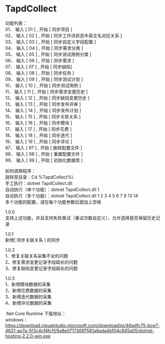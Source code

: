 # TapdCollect
功能列表：  
01、 输入 [ 01 ] , 开始 [ 同步项目 ]  
02、 输入 [ 02 ] , 开始 [ 同步工作流状态中英文名对应关系 ]  
03、 输入 [ 03 ] , 开始 [ 同步自定义字段配置 ]  
04、 输入 [ 04 ] , 开始 [ 同步需求分类 ]  
05、 输入 [ 05 ] , 开始 [ 同步测试用例分类 ]  
06、 输入 [ 06 ] , 开始 [ 同步需求 ]  
07、 输入 [ 07 ] , 开始 [ 同步缺陷]  
08、 输入 [ 08 ] , 开始 [ 同步任务 ]  
09、 输入 [ 09 ] , 开始 [ 同步测试计划 ]  
10、 输入 [ 10 ] , 开始 [ 同步测试用例 ]  
11、 输入 [ 11 ] , 开始 [ 同步需求变更历史 ]  
12、 输入 [ 12 ] , 开始 [ 同步缺陷变更历史 ]  
13、 输入 [ 13 ] , 开始 [ 同步发布评审 ]  
14、 输入 [ 14 ] , 开始 [ 同步发布计划 ]  
15、 输入 [ 15 ] , 开始 [ 同步关联关系 ]  
16、 输入 [ 16 ] , 开始 [ 同步模块 ]  
17、 输入 [ 17 ] , 开始 [ 同步花费 ]  
18、 输入 [ 18 ] , 开始 [ 同步迭代 ]  
19、 输入 [ 19 ] , 开始 [ 同步评论 ]  
97、 输入 [ 97 ] , 开始 [ 删除配置文件 ]  
98、 输入 [ 98 ] , 开始 [ 重置配置文件 ]  
99、 输入 [ 99 ] , 开始 [ 初始化数据库 ]  
  
  
如何调用程序：  
跳转至目录：Cd %TapdCollect%\  
手工执行：dotnet TapdCollect.dll   
自动执行（单个功能）：dotnet TapdCollect.dll 1  
自动执行（多个功能）：dotnet TapdCollect.dll 1 2 3 4 5 6 7 8 13 14  
多个功能的配置，请在每个功能参数后面加上空格  
  
1.0.0  
支持上述功能，并且支持失败重试（重试次数自定义），允许选择是否保留历史记录  
  
1.0.1  
新增[ 同步关联关系 ] 的同步  
  
1.0.2  
1、修复关联关系采集不全的问题  
2、修复需求变更记录字段超长的问题  
3、修复缺陷变更记录字段超长的问题  
  
1.0.3  
1、新增模块数据的采集  
2、新增花费数据的采集  
3、新增迭代数据的采集  
4、新增评论数据的采集  
  
.Net Core Runtime 下载地址：  
windows：https://download.visualstudio.microsoft.com/download/pr/48adfc75-bce7-4621-ae7a-5f3c4cf4fc1f/9a8e07173697581a6ada4bf04c845a05/dotnet-hosting-2.2.0-win.exe  

